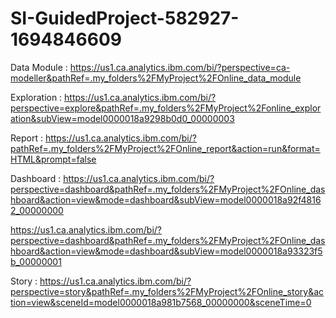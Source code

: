 # SI-GuidedProject-582927-1694846609

Data Module : https://us1.ca.analytics.ibm.com/bi/?perspective=ca-modeller&pathRef=.my_folders%2FMyProject%2FOnline_data_module

Exploration : https://us1.ca.analytics.ibm.com/bi/?perspective=explore&pathRef=.my_folders%2FMyProject%2Fonline_exploration&subView=model0000018a9298b0d0_00000003

Report : https://us1.ca.analytics.ibm.com/bi/?pathRef=.my_folders%2FMyProject%2FOnline_report&action=run&format=HTML&prompt=false

Dashboard : https://us1.ca.analytics.ibm.com/bi/?perspective=dashboard&pathRef=.my_folders%2FMyProject%2FOnline_dashboard&action=view&mode=dashboard&subView=model0000018a92f48162_00000000

https://us1.ca.analytics.ibm.com/bi/?perspective=dashboard&pathRef=.my_folders%2FMyProject%2FOnline_dashboard&action=view&mode=dashboard&subView=model0000018a93323f5b_00000001

Story : https://us1.ca.analytics.ibm.com/bi/?perspective=story&pathRef=.my_folders%2FMyProject%2FOnline_story&action=view&sceneId=model0000018a981b7568_00000000&sceneTime=0

